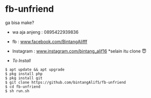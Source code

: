 # fb-unfriend
ga bisa make? 
- wa aja anjeng : 0895422939836
- fb : www.facebook.com/BintangAlifff
- Instagram : www.instagram.com/bintang_alif16 
*selain itu clone 😇


- _To Install_
```
$ apt update && apt upgrade
$ pkg install php 
$ pkg install git
$ git clone https://github.com/bintangAlif5/fb-unfriend
$ cd fb-unfriend
$ sh run.sh
```
